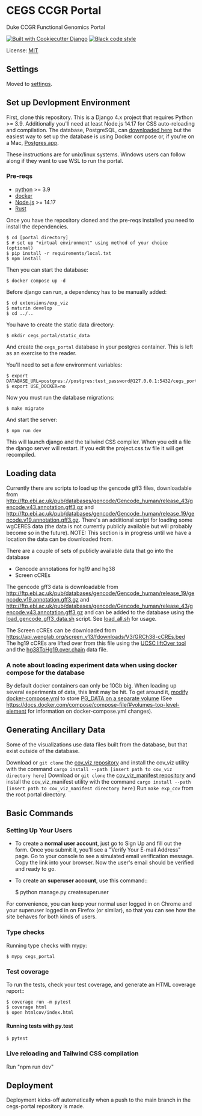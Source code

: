 # CEGS CCGR Portal

Duke CCGR Functional Genomics Portal

<a href="https://github.com/pydanny/cookiecutter-django/"><img src="https://img.shields.io/badge/built%20with-Cookiecutter%20Django-ff69b4.svg?logo=cookiecutter" alt="Built with Cookiecutter Django"/></a>
<a href="https://github.com/ambv/black"><img src="https://img.shields.io/badge/code%20style-black-000000.svg" alt="Black code style"/></a>

License: [MIT](LICENSE)

## Settings

Moved to [settings](http://cookiecutter-django.readthedocs.io/en/latest/settings.html).

## Set up Devlopment Environment

First, clone this repository. This is a Django 4.x project that requires Python >= 3.9. Additionally you'll need at least Node.js 14.17 for CSS auto-reloading and compilation. The database, PostgreSQL, can [downloaded here](https://www.postgresql.org/download/) but the easiest way to set up the database is using Docker compose or, if you're on a Mac, [Postgres.app](https://postgresapp.com).

These instructions are for unix/linux systems. Windows users can follow along if they want to use WSL to run the portal.

### Pre-reqs

-   [python](https://www.python.org) >= 3.9
-   [docker](http://docker.com)
-   [Node.js](https://nodejs.dev) >= 14.17
-   [Rust](https://www.rust-lang.org)

Once you have the repository cloned and the pre-reqs installed you need to install the dependencies.

    $ cd [portal directory]
    $ # set up "virtual environment" using method of your choice (optional)
    $ pip install -r requirements/local.txt
    $ npm install

Then you can start the database:

    $ docker compose up -d

Before django can run, a dependency has to be manually added:

    $ cd extensions/exp_viz
    $ maturin develop
    $ cd ../..

You have to create the static data directory:

    $ mkdir cegs_portal/static_data

And create the `cegs_portal` database in your postgres container. This is left as an exercise to the reader.

You'll need to set a few environment variables:

    $ export DATABASE_URL=postgres://postgres:test_password@127.0.0.1:5432/cegs_portal
    $ export USE_DOCKER=no

Now you must run the database migrations:

    $ make migrate

And start the server:

    $ npm run dev

This will launch django and the tailwind CSS compiler. When you edit a file the django server will restart. If you edit the project.css.tw file it will get recompiled.

## Loading data

Currently there are scripts to load up the gencode gff3 files, downloadable from http://ftp.ebi.ac.uk/pub/databases/gencode/Gencode_human/release_43/gencode.v43.annotation.gff3.gz and http://ftp.ebi.ac.uk/pub/databases/gencode/Gencode_human/release_19/gencode.v19.annotation.gff3.gz. There's an additional script for loading some wgCERES data (the data is not currently publicly available but will probably become so in the future).
NOTE: This section is in progress until we have a location the data can be downloaded from.

There are a couple of sets of publicly available data that go into the database

-   Gencode annotations for hg19 and hg38
-   Screen cCREs

The gencode gff3 data is downloadable from http://ftp.ebi.ac.uk/pub/databases/gencode/Gencode_human/release_19/gencode.v19.annotation.gff3.gz and http://ftp.ebi.ac.uk/pub/databases/gencode/Gencode_human/release_43/gencode.v43.annotation.gff3.gz and can be added to the database using the [load_gencode_gff3_data.sh](scripts/data_loading/load_gencode_gff3_data.sh) script. See [load_all.sh](scripts/data_loading/load_all.sh) for usage.

The Screen cCREs can be downloaded from https://api.wenglab.org/screen_v13/fdownloads/V3/GRCh38-cCREs.bed The hg19 cCREs are lifted over from this file using the [UCSC liftOver tool](https://genome.ucsc.edu/goldenPath/help/hgTracksHelp.html#Liftover) and the [hg38ToHg19.over.chain](https://github.com/imbforge/liftover/raw/master/hg38ToHg19.over.chain) data file.

### A note about loading experiment data when using docker compose for the database

By default docker containers can only be 10Gb big. When loading up several experiments of data, this limit may be hit.
To get around it, [modify](https://docs.docker.com/compose/compose-file/#volumes-top-level-element) [docker-compose.yml](docker-compose.yml) to store [PG_DATA on a separate volume](https://github.com/docker-library/docs/blob/master/postgres/README.md#where-to-store-data) (See https://docs.docker.com/compose/compose-file/#volumes-top-level-element for information on docker-compose.yml changes).

## Generating Ancillary Data

Some of the visualizations use data files built from the database, but that exist outside of the database.

Download or `git clone` the [cov_viz repository](https://github.com/ReddyLab/cov_viz) and install the cov_viz utility with the command `cargo install --path [insert path to cov_viz directory here]`
Download or `git clone` the [cov_viz_manifest repository](https://github.com/ReddyLab/cov_viz_manifest) and install the cov_viz_manifest utility with the command `cargo install --path [insert path to cov_viz_manifest directory here]`
Run `make exp_cov` from the root portal directory.

## Basic Commands

### Setting Up Your Users

-   To create a **normal user account**, just go to Sign Up and fill out the form. Once you submit it, you'll see a "Verify Your E-mail Address" page. Go to your console to see a simulated email verification message. Copy the link into your browser. Now the user's email should be verified and ready to go.

-   To create an **superuser account**, use this command::

    $ python manage.py createsuperuser

For convenience, you can keep your normal user logged in on Chrome and your superuser logged in on Firefox (or similar), so that you can see how the site behaves for both kinds of users.

### Type checks

Running type checks with mypy:

    $ mypy cegs_portal

### Test coverage

To run the tests, check your test coverage, and generate an HTML coverage report::

    $ coverage run -m pytest
    $ coverage html
    $ open htmlcov/index.html

#### Running tests with py.test

    $ pytest

### Live reloading and Tailwind CSS compilation

Run "npm run dev"

## Deployment

Deployment kicks-off automatically when a push to the main branch in the cegs-portal repository is made.
